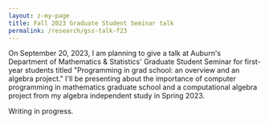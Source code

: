 ```yaml
---
layout: z-my-page
title: Fall 2023 Graduate Student Seminar talk
permalink: /research/gss-talk-f23
---
```


On September 20, 2023, I am planning to give a talk at Auburn's Department of Mathematics & Statistics' Graduate Student Seminar for first-year students titled "Programming in grad school: an overview and an algebra project." I'll be presenting about the importance of computer programming in mathematics graduate school and a computational algebra project from my algebra independent study in Spring 2023.

Writing in progress.